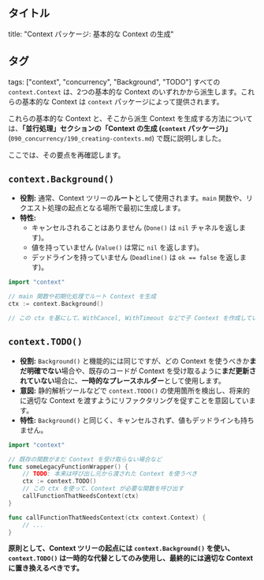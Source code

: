## タイトル
title: "Context パッケージ: 基本的な Context の生成"
## タグ
tags: ["context", "concurrency", "Background", "TODO"]
すべての `context.Context` は、2つの基本的な Context のいずれかから派生します。これらの基本的な Context は `context` パッケージによって提供されます。

これらの基本的な Context と、そこから派生 Context を生成する方法については、**「並行処理」**セクションの**「Context の生成 (`context` パッケージ)」** (`090_concurrency/190_creating-contexts.md`) で既に説明しました。

ここでは、その要点を再確認します。

## `context.Background()`

*   **役割:** 通常、Context ツリーの**ルート**として使用されます。`main` 関数や、リクエスト処理の起点となる場所で最初に生成します。
*   **特性:**
    *   キャンセルされることはありません (`Done()` は `nil` チャネルを返します)。
    *   値を持っていません (`Value()` は常に `nil` を返します)。
    *   デッドラインを持っていません (`Deadline()` は `ok == false` を返します)。

```go
import "context"

// main 関数や初期化処理でルート Context を生成
ctx := context.Background()

// この ctx を基にして、WithCancel, WithTimeout などで子 Context を作成していく
```

## `context.TODO()`

*   **役割:** `Background()` と機能的には同じですが、どの Context を使うべきか**まだ明確でない**場合や、既存のコードが Context を受け取るように**まだ更新されていない**場合に、**一時的なプレースホルダー**として使用します。
*   **意図:** 静的解析ツールなどで `context.TODO()` の使用箇所を検出し、将来的に適切な Context を渡すようにリファクタリングを促すことを意図しています。
*   **特性:** `Background()` と同じく、キャンセルされず、値もデッドラインも持ちません。

```go
import "context"

// 既存の関数がまだ Context を受け取らない場合など
func someLegacyFunctionWrapper() {
    // TODO: 本来は呼び出し元から渡された Context を使うべき
    ctx := context.TODO()
    // この ctx を使って、Context が必要な関数を呼び出す
    callFunctionThatNeedsContext(ctx)
}

func callFunctionThatNeedsContext(ctx context.Context) {
    // ...
}
```

**原則として、Context ツリーの起点には `context.Background()` を使い、`context.TODO()` は一時的な代替としてのみ使用し、最終的には適切な Context に置き換えるべきです。**